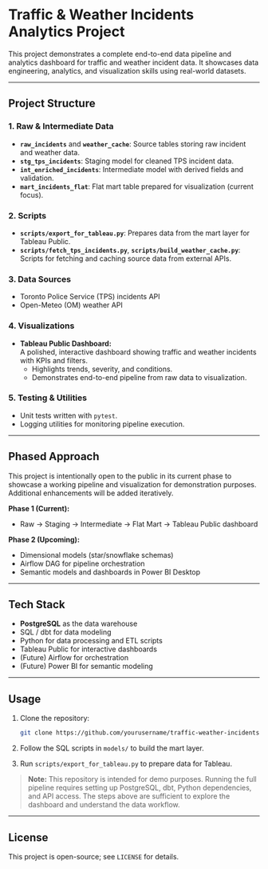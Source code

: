 # Traffic & Weather Incidents Analytics Project

This project demonstrates a complete end-to-end data pipeline and analytics dashboard for traffic and weather incident data. It showcases data engineering, analytics, and visualization skills using real-world datasets.

---

## **Project Structure**

### **1. Raw & Intermediate Data**
- **`raw_incidents`** and **`weather_cache`**: Source tables storing raw incident and weather data.  
- **`stg_tps_incidents`**: Staging model for cleaned TPS incident data.  
- **`int_enriched_incidents`**: Intermediate model with derived fields and validation.  
- **`mart_incidents_flat`**: Flat mart table prepared for visualization (current focus).

### **2. Scripts**
- **`scripts/export_for_tableau.py`**: Prepares data from the mart layer for Tableau Public.  
- **`scripts/fetch_tps_incidents.py`**, **`scripts/build_weather_cache.py`**: Scripts for fetching and caching source data from external APIs.

### **3. Data Sources**
- Toronto Police Service (TPS) incidents API  
- Open-Meteo (OM) weather API  

### **4. Visualizations**
- **Tableau Public Dashboard:**  
  A polished, interactive dashboard showing traffic and weather incidents with KPIs and filters.  
  - Highlights trends, severity, and conditions.  
  - Demonstrates end-to-end pipeline from raw data to visualization.

### **5. Testing & Utilities**
- Unit tests written with `pytest`.  
- Logging utilities for monitoring pipeline execution.

---

## **Phased Approach**
This project is intentionally open to the public in its current phase to showcase a working pipeline and visualization for demonstration purposes. Additional enhancements will be added iteratively.  

**Phase 1 (Current):**  
- Raw → Staging → Intermediate → Flat Mart → Tableau Public dashboard  

**Phase 2 (Upcoming):**  
- Dimensional models (star/snowflake schemas)  
- Airflow DAG for pipeline orchestration  
- Semantic models and dashboards in Power BI Desktop  

---

## **Tech Stack**
- **PostgreSQL** as the data warehouse  
- SQL / dbt for data modeling  
- Python for data processing and ETL scripts  
- Tableau Public for interactive dashboards  
- (Future) Airflow for orchestration  
- (Future) Power BI for semantic modeling  

---

## **Usage**
1. Clone the repository:  

   ```bash
   git clone https://github.com/yourusername/traffic-weather-incidents.git
   ```
2. Follow the SQL scripts in `models/` to build the mart layer.  
3. Run `scripts/export_for_tableau.py` to prepare data for Tableau.  

> **Note:** This repository is intended for demo purposes. Running the full pipeline requires setting up PostgreSQL, dbt, Python dependencies, and API access. The steps above are sufficient to explore the dashboard and understand the data workflow.

---

## **License**
This project is open-source; see `LICENSE` for details.
